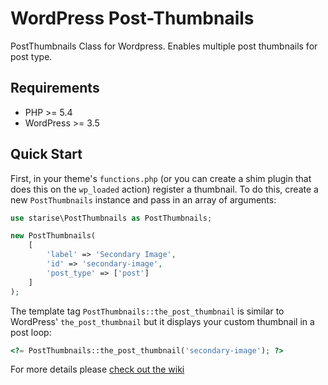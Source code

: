 # WordPress Post-Thumbnails

PostThumbnails Class for Wordpress. Enables multiple post thumbnails for post type.

## Requirements

* PHP >= 5.4
* WordPress >= 3.5

## Quick Start

First, in your theme's `functions.php` (or you can create a shim plugin that does this on the `wp_loaded` action) register a thumbnail. To do this, create a new `PostThumbnails` instance and pass in an array of arguments:

```php
use starise\PostThumbnails as PostThumbnails;

new PostThumbnails(
    [
        'label' => 'Secondary Image',
        'id' => 'secondary-image',
        'post_type' => ['post']
    ]
);
```

The template tag `PostThumbnails::the_post_thumbnail` is similar to WordPress' `the_post_thumbnail` but it displays your custom thumbnail in a post loop:

```php
<?= PostThumbnails::the_post_thumbnail('secondary-image'); ?>
```

For more details please [check out the wiki](https://github.com/starise/Post-Thumbnails/wiki)
